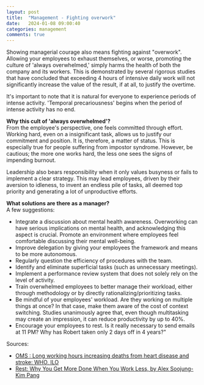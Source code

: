 ```yaml
---
layout: post
title:  "Management - Fighting overwork"
date:   2024-01-08 09:00:40
categories: management
comments: true
---
```


Showing managerial courage also means fighting against "overwork". Allowing your employees to exhaust themselves, or worse, promoting the culture of 'always overwhelmed,' simply harms the health of both the company and its workers. This is demonstrated by several rigorous studies that have concluded that exceeding 4 hours of intensive daily work will not significantly increase the value of the result, if at all, to justify the overtime.  

It's important to note that it is natural for everyone to experience periods of intense activity. 'Temporal precariousness' begins when the period of intense activity has no end.


**Why this cult of 'always overwhelmed'?**  
From the employee's perspective, one feels committed through effort. Working hard, even on a insignificant task, allows us to justify our commitment and position. It is, therefore, a matter of status. This is especially true for people suffering from impostor syndrome. However, be cautious; the more one works hard, the less one sees the signs of impending burnout.

Leadership also bears responsibility when it only values busyness or fails to implement a clear strategy. This may lead employees, driven by their aversion to idleness, to invent an endless pile of tasks, all deemed top priority and generating a lot of unproductive efforts.


**What solutions are there as a manager?**  
A few suggestions:  

- Integrate a discussion about mental health awareness. Overworking can have serious implications on mental health, and acknowledging this aspect is crucial. Promote an environment where employees feel comfortable discussing their mental well-being.
- Improve delegation by giving your employees the framework and means to be more autonomous.
- Regularly question the efficiency of procedures with the team.
- Identify and eliminate superficial tasks (such as unnecessary meetings).
- Implement a performance review system that does not solely rely on the level of activity.
- Train overwhelmed employees to better manage their workload, either through methodology or by directly rationalizing/prioritizing tasks.
- Be mindful of your employees' workload. Are they working on multiple things at once? In that case, make them aware of the cost of context switching. Studies unanimously agree that, even though multitasking may create an impression, it can reduce productivity by up to 40%.
- Encourage your employees to rest. Is it really necessary to send emails at 11 PM? Why has Robert taken only 2 days off in 4 years?"


Sources:
- [OMS : Long working hours increasing deaths from heart disease and stroke: WHO, ILO](https://www.who.int/news/item/17-05-2021-long-working-hours-increasing-deaths-from-heart-disease-and-stroke-who-ilo)
- [Rest: Why You Get More Done When You Work Less, by Alex Soojung-Kim Pang](https://www.amazon.com/Rest-More-Done-When-Work/dp/0465074871)